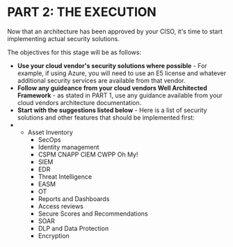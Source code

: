 # PART 2: THE EXECUTION

Now that an architecture has been approved by your CISO, it's time to start implementing actual security solutions.

The objectives for this stage will be as follows:

- **Use your cloud vendor's security solutions where possible** - For example, if using Azure, you will need to use an E5 license and whatever additional security services are available from that vendor.
- **Follow any guideance from your cloud vendors Well Architected Framework** - as stated in PART 1, use any guidance available from your cloud vendors architecture documentation.
- **Start with the suggestions listed below** - Here is a list of security solutions and other features that should be implemented first:
- - Asset Inventory
	- SecOps
	- Identity management
	- CSPM CNAPP CIEM CWPP Oh My!
	- SIEM
	- EDR
	- Threat Intelligence
	- EASM
	- OT
	- Reports and Dashboards
	- Access reviews
	- Secure Scores and Recommendations
	- SOAR
	- DLP and Data Protection
	- Encryption

